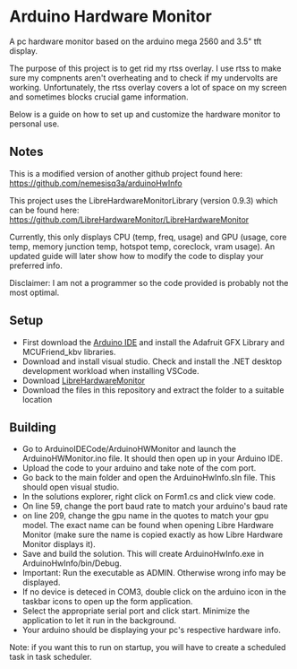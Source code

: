 # Arduino Hardware Monitor
A pc hardware monitor based on the arduino mega 2560 and 3.5" tft display. 

The purpose of this project is to get rid my rtss overlay. I use rtss to make sure my compnents aren't overheating and to check if my undervolts are working. Unfortunately, the rtss overlay covers a lot of space on my screen and sometimes blocks crucial game information. 

Below is a guide on how to set up and customize the hardware monitor to personal use.

## Notes
This is a modified version of another github project found here: https://github.com/nemesisq3a/arduinoHwInfo

This project uses the LibreHardwareMonitorLibrary (version 0.9.3) which can be found here: https://github.com/LibreHardwareMonitor/LibreHardwareMonitor

Currently, this only displays CPU (temp, freq, usage) and GPU (usage, core temp, memory junction temp, hotspot temp, coreclock, vram usage). An updated guide will later show how to modify the code to display your preferred info. 

Disclaimer: I am not a programmer so the code provided is probably not the most optimal. 

## Setup
- First download the [Arduino IDE](https://www.arduino.cc/en/software) and install the Adafruit GFX Library and MCUFriend_kbv libraries.
- Download and install visual studio. Check and install the .NET desktop development workload when installing VSCode.
- Download [LibreHardwareMonitor](https://github.com/LibreHardwareMonitor/LibreHardwareMonitor)
- Download the files in this repository and extract the folder to a suitable location

## Building
- Go to ArduinoIDECode/ArduinoHWMonitor and launch the ArduinoHWMonitor.ino file. It should then open up in your Arduino IDE.
- Upload the code to your arduino and take note of the com port.
- Go back to the main folder and open the ArduinoHwInfo.sln file. This should open visual studio.
- In the solutions explorer, right click on Form1.cs and click view code.
- On line 59, change the port baud rate to match your arduino's baud rate
- on line 209, change the gpu name in the quotes to match your gpu model. The exact name can be found when opening Libre Hardware Monitor (make sure the name is copied exactly as how Libre Hardware Monitor displays it).
- Save and build the solution. This will create ArduinoHwInfo.exe in ArduinoHwInfo/bin/Debug.
- Important: Run the executable as ADMIN. Otherwise wrong info may be displayed.
- If no device is deteced in COM3, double click on the arduino icon in the taskbar icons to open up the form application.
- Select the appropriate serial port and click start. Minimize the application to let it run in the background.
- Your arduino should be displaying your pc's respective hardware info.

Note: if you want this to run on startup, you will have to create a scheduled task in task scheduler. 


